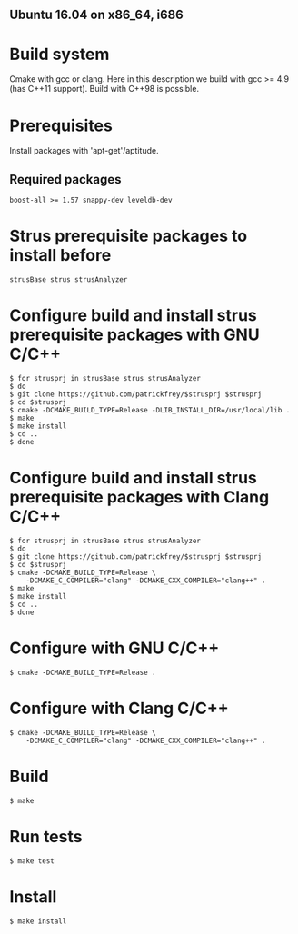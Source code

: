 Ubuntu 16.04 on x86_64, i686
----------------------------

# Build system
Cmake with gcc or clang. Here in this description we build with 
gcc >= 4.9 (has C++11 support). Build with C++98 is possible.

# Prerequisites
Install packages with 'apt-get'/aptitude.

## Required packages
	boost-all >= 1.57 snappy-dev leveldb-dev

# Strus prerequisite packages to install before
	strusBase strus strusAnalyzer

# Configure build and install strus prerequisite packages with GNU C/C++
	$ for strusprj in strusBase strus strusAnalyzer
	$ do
	$ git clone https://github.com/patrickfrey/$strusprj $strusprj
	$ cd $strusprj
	$ cmake -DCMAKE_BUILD_TYPE=Release -DLIB_INSTALL_DIR=/usr/local/lib .
	$ make
	$ make install
	$ cd ..
	$ done

# Configure build and install strus prerequisite packages with Clang C/C++
	$ for strusprj in strusBase strus strusAnalyzer
	$ do
	$ git clone https://github.com/patrickfrey/$strusprj $strusprj
	$ cd $strusprj
	$ cmake -DCMAKE_BUILD_TYPE=Release \
		-DCMAKE_C_COMPILER="clang" -DCMAKE_CXX_COMPILER="clang++" .
	$ make
	$ make install
	$ cd ..
	$ done

# Configure with GNU C/C++
	$ cmake -DCMAKE_BUILD_TYPE=Release .

# Configure with Clang C/C++
	$ cmake -DCMAKE_BUILD_TYPE=Release \
		-DCMAKE_C_COMPILER="clang" -DCMAKE_CXX_COMPILER="clang++" .

# Build
	$ make

# Run tests
	$ make test

# Install
	$ make install


